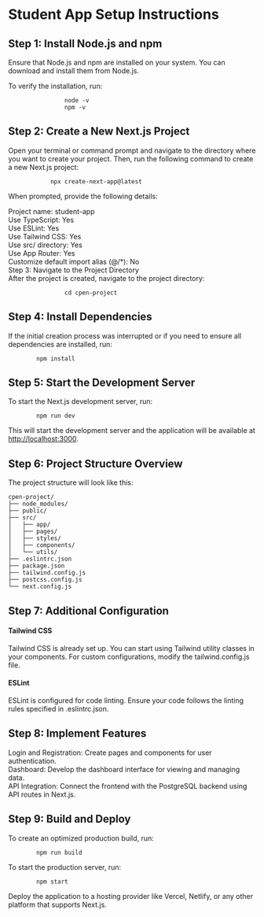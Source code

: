 <h1 class="code-line" data-line-start=1 data-line-end=2 ><a id="CPEN_Project_Setup_Instructions_1"></a>Student App Setup Instructions</h1>
<h2 class="code-line" data-line-start=2 data-line-end=3 ><a id="Step_1_Install_Nodejs_and_npm_2"></a>Step 1: Install Node.js and npm</h2>
<p class="has-line-data" data-line-start="3" data-line-end="4">Ensure that Node.js and npm are installed on your system. You can download and install them from Node.js.</p>
<p class="has-line-data" data-line-start="5" data-line-end="6">To verify the installation, run:</p>
<pre><code>                node -v
                npm -v
</code></pre>
<h2 class="code-line" data-line-start=12 data-line-end=13 ><a id="Step_2_Create_a_New_Nextjs_Project_12"></a>Step 2: Create a New Next.js Project</h2>
<p class="has-line-data" data-line-start="13" data-line-end="14">Open your terminal or command prompt and navigate to the directory where you want to create your project. Then, run the following command to create a new Next.js project:</p>
<pre><code>            npx create-next-app@latest
</code></pre>
<p class="has-line-data" data-line-start="17" data-line-end="18">When prompted, provide the following details:</p>
<p class="has-line-data" data-line-start="19" data-line-end="28">Project name: student-app<br>
Use TypeScript: Yes<br>
Use ESLint: Yes<br>
Use Tailwind CSS: Yes<br>
Use src/ directory: Yes<br>
Use App Router: Yes<br>
Customize default import alias (@/*): No<br>
Step 3: Navigate to the Project Directory<br>
After the project is created, navigate to the project directory:</p>
<pre><code>                cd cpen-project
</code></pre>
<h2 class="code-line" data-line-start=31 data-line-end=32 ><a id="Step_4_Install_Dependencies_31"></a>Step 4: Install Dependencies</h2>
<p class="has-line-data" data-line-start="32" data-line-end="33">If the initial creation process was interrupted or if you need to ensure all dependencies are installed, run:</p>
<pre><code>        npm install
</code></pre>
<h2 class="code-line" data-line-start=37 data-line-end=38 ><a id="Step_5_Start_the_Development_Server_37"></a>Step 5: Start the Development Server</h2>
<p class="has-line-data" data-line-start="38" data-line-end="39">To start the Next.js development server, run:</p>
<pre><code>        npm run dev
</code></pre>
<p class="has-line-data" data-line-start="41" data-line-end="42">This will start the development server and the application will be available at <a href="http://localhost:3000">http://localhost:3000</a>.</p>
<h2 class="code-line" data-line-start=43 data-line-end=44 ><a id="Step_6_Project_Structure_Overview_43"></a>Step 6: Project Structure Overview</h2>
<p class="has-line-data" data-line-start="44" data-line-end="45">The project structure will look like this:</p>
<pre><code>cpen-project/
├── node_modules/
├── public/
├── src/
│   ├── app/
│   ├── pages/
│   ├── styles/
│   ├── components/
│   └── utils/
├── .eslintrc.json
├── package.json
├── tailwind.config.js
├── postcss.config.js
└── next.config.js
</code></pre>
<h2 class="code-line" data-line-start=62 data-line-end=63 ><a id="Step_7_Additional_Configuration_62"></a>Step 7: Additional Configuration</h2>
<h4 class="code-line" data-line-start=63 data-line-end=64 ><a id="Tailwind_CSS_63"></a>Tailwind CSS</h4>
<p class="has-line-data" data-line-start="64" data-line-end="65">Tailwind CSS is already set up. You can start using Tailwind utility classes in your components. For custom configurations, modify the tailwind.config.js file.</p>
<h4 class="code-line" data-line-start=66 data-line-end=67 ><a id="ESLint_66"></a>ESLint</h4>
<p class="has-line-data" data-line-start="67" data-line-end="68">ESLint is configured for code linting. Ensure your code follows the linting rules specified in .eslintrc.json.</p>
<h2 class="code-line" data-line-start=69 data-line-end=70 ><a id="Step_8_Implement_Features_69"></a>Step 8: Implement Features</h2>
<p class="has-line-data" data-line-start="70" data-line-end="73">Login and Registration: Create pages and components for user authentication.<br>
Dashboard: Develop the dashboard interface for viewing and managing data.<br>
API Integration: Connect the frontend with the PostgreSQL backend using API routes in Next.js.</p>
<h2 class="code-line" data-line-start=73 data-line-end=74 ><a id="Step_9_Build_and_Deploy_73"></a>Step 9: Build and Deploy</h2>
<p class="has-line-data" data-line-start="74" data-line-end="75">To create an optimized production build, run:</p>
<pre><code>        npm run build
</code></pre>
<p class="has-line-data" data-line-start="77" data-line-end="78">To start the production server, run:</p>
<pre><code>        npm start
</code></pre>
<p class="has-line-data" data-line-start="81" data-line-end="82">Deploy the application to a hosting provider like Vercel, Netlify, or any other platform that supports Next.js.</p>
